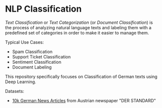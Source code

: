 # NLP Classification

*Text Classification* or *Text Categorization* (or *Document Classification*) is the process of analyzing natural language texts and labeling them with a predefined set of categories in order to make it easier to manage them.

Typical Use Cases:

* Spam Classification
* Support Ticket Classification
* Sentiment Classification
* Document Labeling

This repository specifically focuses on Classification of German texts using Deep Learning.

Datasets:

* [10k German News Articles](notebooks/10kGNAD/README.md) from Austrian newspaper "DER STANDARD"
